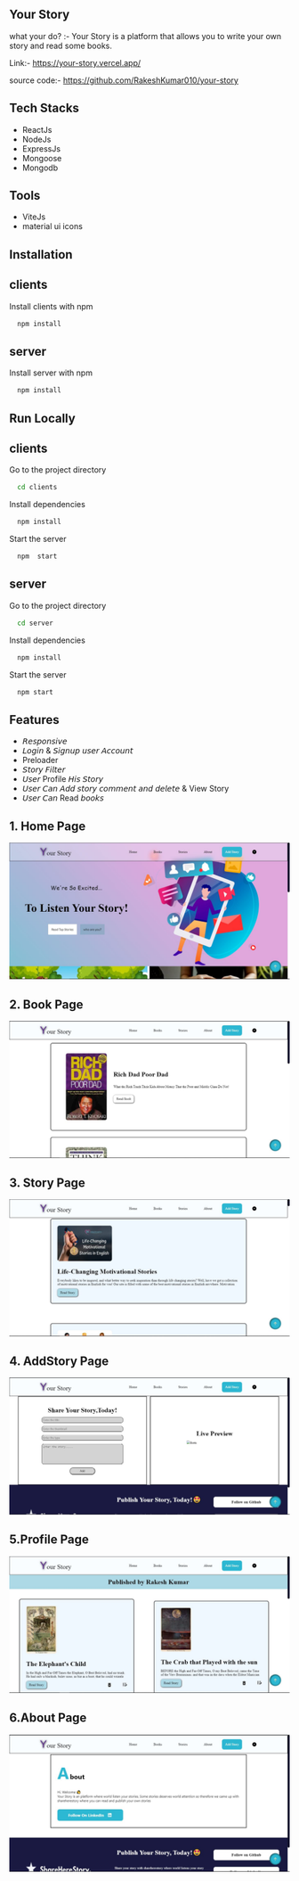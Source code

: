 ## Your Story

what your do?
:- Your Story is a platform that allows you to write your own story and read some books.

Link:-
https://your-story.vercel.app/

source code:-
https://github.com/RakeshKumar010/your-story

## Tech Stacks

- ReactJs
- NodeJs
- ExpressJs
- Mongoose
- Mongodb

## Tools

- ViteJs
- material ui icons

## Installation

## clients

Install clients with npm

```bash
  npm install
```

## server

Install server with npm

```bash
  npm install
```

## Run Locally

## clients

Go to the project directory

```bash
  cd clients
```

Install dependencies

```bash
  npm install
```

Start the server

```bash
  npm  start
```

## server

Go to the project directory

```bash
  cd server
```

Install dependencies

```bash
  npm install
```

Start the server

```bash
  npm start
```

## Features

- 𝘙𝘦𝘴𝘱𝘰𝘯𝘴𝘪𝘷𝘦
- 𝘓𝘰𝘨𝘪𝘯 & 𝘚𝘪𝘨𝘯𝘶𝘱 𝘶𝘴𝘦𝘳 𝘈𝘤𝘤𝘰𝘶𝘯𝘵
- Preloader
- 𝘚𝘵𝘰𝘳𝘺 𝘍𝘪𝘭𝘵𝘦𝘳
- 𝘜𝘴𝘦𝘳 Profile 𝘏𝘪𝘴 𝘚𝘵𝘰𝘳𝘺
- 𝘜𝘴𝘦𝘳 𝘊𝘢𝘯 𝘈𝘥𝘥 𝘴𝘵𝘰𝘳𝘺 𝘤𝘰𝘮𝘮𝘦𝘯𝘵 𝘢𝘯𝘥 𝘥𝘦𝘭𝘦𝘵𝘦 & View Story
- 𝘜𝘴𝘦𝘳 𝘊𝘢𝘯 Read 𝘣𝘰𝘰𝘬𝘴

## 1. Home Page

<img src="client/src/assets/landing_page.JPG" />

<br/>

## 2. Book Page

<img src="client/src/assets/bookpage.JPG" />

<br/>

## 3. Story Page

<img src="client/src/assets/storypage.JPG">

<br/>

## 4. AddStory Page

<img src="client/src/assets/sharestorypage.JPG">

<br/>

## 5.Profile Page

<img src="client/src/assets/profilepage.JPG">

<br/>

## 6.About Page

<img src="client/src/assets/aboutpage.JPG">

<br/>
